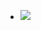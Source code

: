 - ![](https://firebasestorage.googleapis.com/v0/b/firescript-577a2.appspot.com/o/imgs%2Fapp%2Froam-book-club-2%2FBThwTHo34S.png?alt=media&token=ef78fb60-97b3-44e6-87f2-46d0fa7bca4c)
